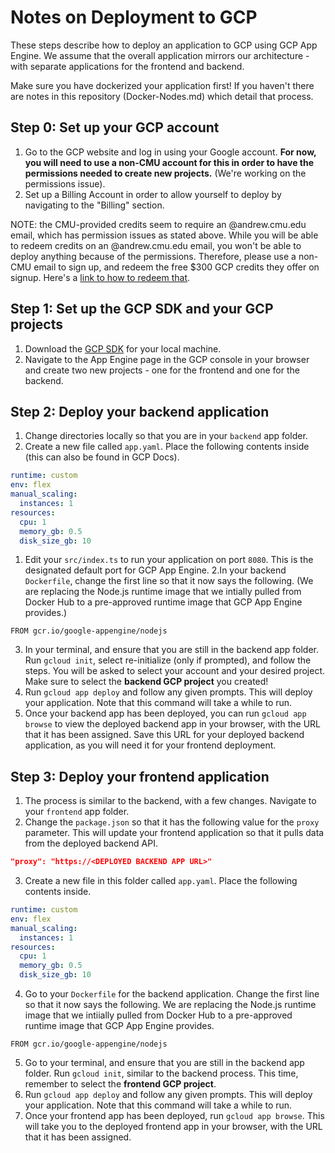 # Notes on Deployment to GCP

These steps describe how to deploy an application to GCP using GCP App Engine. We assume that the overall application mirrors our architecture - with separate applications for the frontend and backend.

Make sure you have dockerized your application first! If you haven't there are notes in this repository (Docker-Nodes.md) which detail that process.

## Step 0: Set up your GCP account
1. Go to the GCP website and log in using your Google account. **For now, you will need to use a non-CMU account for this in order to have the permissions needed to create new projects.** (We're working on the permissions issue).
2. Set up a Billing Account in order to allow yourself to deploy by navigating to the "Billing" section.

NOTE: the CMU-provided credits seem to require an @andrew.cmu.edu email, which has permission issues as stated above. While you will be able to redeem credits on an @andrew.cmu.edu email, you won't be able to deploy anything because of the permissions. Therefore, please use a non-CMU email to sign up, and redeem the free $300 GCP credits they offer on signup. Here's a [link to how to redeem that](https://cloud.google.com/free/docs/gcp-free-tier/#free-trial).

## Step 1: Set up the GCP SDK and your GCP projects
1. Download the [GCP SDK](https://cloud.google.com/sdk) for your local machine.
2. Navigate to the App Engine page in the GCP console in your browser and create two new projects - one for the frontend and one for the backend. 

## Step 2: Deploy your backend application
1. Change directories locally so that you are in your `backend` app folder.
2. Create a new file called `app.yaml`. Place the following contents inside (this can also be found in GCP Docs).

```yaml
runtime: custom
env: flex
manual_scaling:
  instances: 1
resources:
  cpu: 1
  memory_gb: 0.5
  disk_size_gb: 10
```

1. Edit your `src/index.ts` to run your application on port `8080`. This is the designated default port for GCP App Engine.
2.In your backend `Dockerfile`, change the first line so that it now says the following. (We are replacing the Node.js runtime image that we intially pulled from Docker Hub to a pre-approved runtime image that GCP App Engine provides.)

```docker
FROM gcr.io/google-appengine/nodejs
```

3. In your terminal, and ensure that you are still in the backend app folder. Run `gcloud init`, select re-initialize (only if prompted), and follow the steps. You will be asked to select your account and your desired project. Make sure to select the **backend GCP project** you created!
4. Run `gcloud app deploy` and follow any given prompts. This will deploy your application. Note that this command will take a while to run.
5. Once your backend app has been deployed, you can run `gcloud app browse` to view the deployed backend app in your browser, with the URL that it has been assigned. Save this URL for your deployed backend application, as you will need it for your frontend deployment.

## Step 3: Deploy your frontend application
1. The process is similar to the backend, with a few changes. Navigate to your `frontend` app folder.
2. Change the `package.json` so that it has the following value for the `proxy` parameter. This will update your frontend application so that it pulls data from the deployed backend API.
```json
"proxy": "https://<DEPLOYED BACKEND APP URL>"
```
3. Create a new file in this folder called `app.yaml`. Place the following contents inside.

```yaml
runtime: custom
env: flex
manual_scaling:
  instances: 1
resources:
  cpu: 1
  memory_gb: 0.5
  disk_size_gb: 10
```

4. Go to your `Dockerfile` for the backend application. Change the first line so that it now says the following. We are replacing the Node.js runtime image that we intiially pulled from Docker Hub to a pre-approved runtime image that GCP App Engine provides.

```docker
FROM gcr.io/google-appengine/nodejs
```

5. Go to your terminal, and ensure that you are still in the backend app folder. Run `gcloud init`, similar to the backend process. This time, remember to select the **frontend GCP project**.
6. Run `gcloud app deploy` and follow any given prompts. This will deploy your application. Note that this command will take a while to run.
7. Once your frontend app has been deployed, run `gcloud app browse`. This will take you to the deployed frontend app in your browser, with the URL that it has been assigned.

